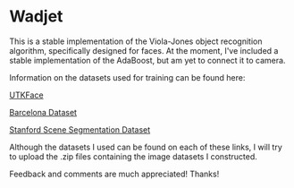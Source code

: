 # Wadjet
This is a stable implementation of the Viola-Jones object recognition algorithm, specifically designed for faces. At the moment, I've included a stable implementation of the AdaBoost, but am yet to connect it to camera.

Information on the datasets used for training can be found here: 

[UTKFace](https://susanqq.github.io/UTKFace/)

[Barcelona Dataset](http://www.cs.unc.edu/~jtighe/Papers/ECCV10/)

[Stanford Scene Segmentation Dataset](http://dags.stanford.edu/projects/scenedataset.html)

Although the datasets I used can be found on each of these links, I will try to upload the .zip files containing the image datasets I constructed.

Feedback and comments are much appreciated! Thanks!
